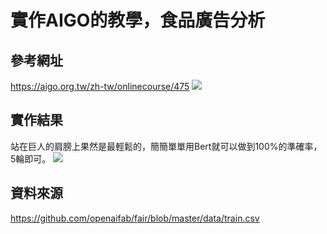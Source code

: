 # 實作AIGO的教學，食品廣告分析

## 參考網址
https://aigo.org.tw/zh-tw/onlinecourse/475
![](https://i.imgur.com/L0jYEF5.png)


## 實作結果
站在巨人的肩膀上果然是最輕鬆的，簡簡單單用Bert就可以做到100%的準確率，5輪即可。
![](https://i.imgur.com/HThZaoG.png)

## 資料來源
https://github.com/openaifab/fair/blob/master/data/train.csv
